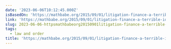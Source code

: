 ```yaml
---
date: '2023-06-06T10:12:45.000Z'
isBasedOn: 'https://mathbabe.org/2015/09/01/litigation-finance-a-terrible-idea/'
link: 'https://mathbabe.org/2015/09/01/litigation-finance-a-terrible-idea/'
slug: 2023-06-06-httpsmathbabeorg20150901litigation-finance-a-terrible-idea
tags:
  - law and order
title: 'https://mathbabe.org/2015/09/01/litigation-finance-a-terrible-idea/'
---
```


